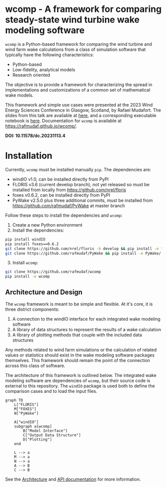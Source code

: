 
# wcomp - A framework for comparing steady-state wind turbine wake modeling software

`wcomp` is a Python-based framework for comparing the wind turbine and wind farm wake
calculations from a class of simulation software that typically have the following
characteristics:

- Python-based
- Low-fidelity, analytical models
- Research oriented

The objective is to provide a framework for characterizing the spread in implementations
and customizations of a common set of mathematical wake models. 

This framework and simple use cases were presented at the
2023 Wind Energy Sciences Conference in Glasgow, Scotland, by Rafael Mudafort.
The slides from this talk are available at
[here](https://github.com/rafmudaf/wcomp/blob/main/2.2%20Mudafort%20Validation%20Framework%20for%20Python-based%20steady-state%20wake%20models.pptx),
and a corresponding executable notebook is [here](https://github.com/rafmudaf/wcomp/blob/main/examples/wesc2023_demo.ipynb).
Documentation for `wcomp` is available at https://rafmudaf.github.io/wcomp/.

**DOI: 10.11578/dc.20231113.4**

# Installation

Currently, `wcomp` must be installed manually `pip`. The dependencies are:

- windIO v1.0, can be installed directly from PyPI
- FLORIS v3.6 (current develop branch), not yet released so must be installed from locally from https://github.com/nrel/floris
- foxes v0.6.2, can be installed directly from PyPI
- PyWake v2.5.0 plus three additional commits, must be installed from https://github.com/rafmudaf/PyWake at master branch

Follow these steps to install the dependencies and `wcomp`:
1. Create a new Python environment
2. Install the dependencies:

```bash
pip install windIO
pip install foxes==0.6.2
git clone https://github.com/nrel/floris -b develop && pip install -e floris/
git clone https://github.com/rafmudaf/PyWake && pip install -e PyWake/
```

3. Install `wcomp`:

```bash
git clone https://github.com/rafmudaf/wcomp
pip install -e wcomp
```

## Architecture and Design

The `wcomp` framework is meant to be simple and flexible. At it's core, it is three
district components:

1. A connection to the windIO interface for each integrated wake modeling software
2. A library of data structures to represent the results of a wake calculation
3. A library of plotting methods that couple with the included data structures

Any methods related to wind farm simulations or the calculation of related values
or statistics should exist in the wake modeling software packages themselves.
This framework should remain the point of the connection across this class of
software.

The architecture of this framework is outlined below. The integrated wake modeling
software are dependencies of `wcomp`, but their source code is external to this repository.
The `windIO` package is used both to define the comparison cases and to load the input files.

```mermaid
graph TD
    L["FLORIS"]
    M["FOXES"]
    N["PyWake"]

    A["windIO"]
    subgraph a[wcomp]
        B["Model Interface"]
        C["Output Data Structure"]
        D["Plotting"]
    end

    L --> a
    M --> a
    N --> a
    A --> B
    C --> B
```

See the [Architecture](https://rafmudaf.github.io/wcomp/architecture.html) and
[API documentation](https://rafmudaf.github.io/wcomp/api_docs.html) for more information.
